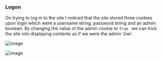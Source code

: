 ###	Logon

On trying to log in to the site I noticed that the site stored three cookies upon login which were a username string, password string and an admin boolean. By changing the value of the admin cookie to `True ` we can trick the site into displaying contents as if we were the admin ‘Joe’. 



![image](https://github.com/KarsCode/Cryptonite_PicoCTFTask/assets/117924364/b6bbe099-4260-4abb-b3bb-795d414a6623)


![image](https://github.com/KarsCode/Cryptonite_PicoCTFTask/assets/117924364/22964e99-661e-4881-8aff-8d54aa877c3a)



